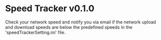 # Speed Tracker v0.1.0
 Check your network speed and notify you via email if the network upload and download speeds are below the predefined speeds in the 'speedTrackerSetting.ini' file.  
